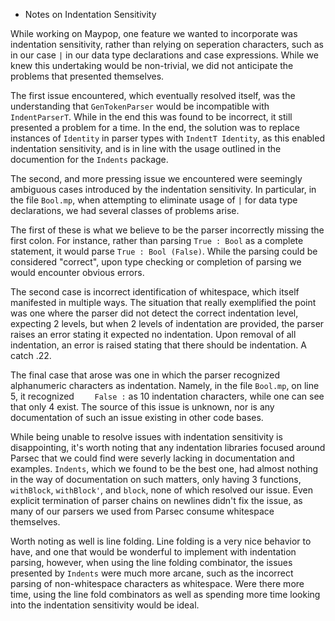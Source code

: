 * Notes on Indentation Sensitivity

While working on Maypop, one feature we wanted to incorporate was indentation sensitivity, rather than relying on seperation characters, such as in our case `|` in our data type declarations and case expressions. While we knew this undertaking would be non-trivial, we did not anticipate the problems that presented themselves.

The first issue encountered, which eventually resolved itself, was the understanding that `GenTokenParser` would be incompatible with `IndentParserT`. While in the end this was found to be incorrect, it still presented a problem for a time. In the end, the solution was to replace instances of `Identity` in parser types with `IndentT Identity`, as this enabled indentation sensitivity, and is in line with the usage outlined in the documention for the `Indents` package.

The second, and more pressing issue we encountered were seemingly ambiguous cases introduced by the indentation sensitivity. In particular, in the file `Bool.mp`, when attempting to eliminate usage of `|` for data type declarations, we had several classes of problems arise.

The first of these is what we believe to be the parser incorrectly missing the first colon. For instance, rather than parsing `True : Bool` as a complete statement, it would parse `True : Bool (False)`. While the parsing could be considered "correct", upon type checking or completion of parsing we would encounter obvious errors.

The second case is incorrect identification of whitespace, which itself manifested in multiple ways. The situation that really exemplified the point was one where the parser did not detect the correct indentation level, expecting 2 levels, but when 2 levels of indentation are provided, the parser raises an error stating it expected no indentation. Upon removal of all indentation, an error is raised stating that there should be indentation. A catch .22.

The final case that arose was one in which the parser recognized alphanumeric characters as indentation. Namely, in the file `Bool.mp`, on line 5, it recognized `    False :` as 10 indentation characters, while one can see that only 4 exist. The source of this issue is unknown, nor is any documentation of such an issue existing in other code bases.

While being unable to resolve issues with indentation sensitivity is disappointing, it's worth noting that any indentation libraries focused around Parsec that we could find were severly lacking in documentation and examples. `Indents`, which we found to be the best one, had almost nothing in the way of documentation on such matters, only having 3 functions, `withBlock`, `withBlock'`, and `block`, none of which resolved our issue. Even explicit termination of parser chains on newlines didn't fix the issue, as many of our parsers we used from Parsec consume whitespace themselves.

Worth noting as well is line folding. Line folding is a very nice behavior to have, and one that would be wonderful to implement with indentation parsing, however, when using the line folding combinator, the issues presented by `Indents` were much more arcane, such as the incorrect parsing of non-whitespace characters as whitespace. Were there more time, using the line fold combinators as well as spending more time looking into the indentation sensitivity would be ideal.
